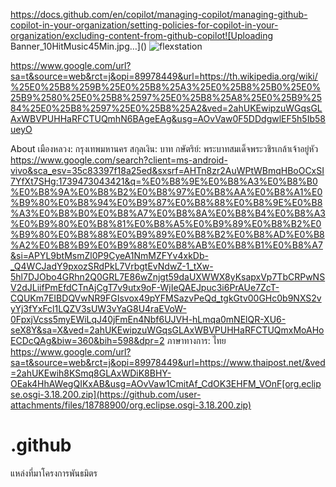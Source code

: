 https://docs.github.com/en/copilot/managing-copilot/managing-github-copilot-in-your-organization/setting-policies-for-copilot-in-your-organization/excluding-content-from-github-copilot![Uploading Banner_10HitMusic45Min.jpg…]()
![flexstation](https://github.com/user-attachments/assets/eb797d97-616f-491b-9102-2641f6fe2275)

https://www.google.com/url?sa=t&source=web&rct=j&opi=89978449&url=https://th.wikipedia.org/wiki/%25E0%25B8%259B%25E0%25B8%25A3%25E0%25B8%25B0%25E0%25B9%2580%25E0%25B8%2597%25E0%25B8%25A8%25E0%25B9%2584%25E0%25B8%2597%25E0%25B8%25A2&ved=2ahUKEwipzuWGqsGLAxWBVPUHHaRFCTUQmhN6BAgeEAg&usg=AOvVaw0F5DDdgwlEF5h5Ib58ueyO




About
เมืองหลวง: กรุงเทพมหานคร
สกุลเงิน: บาท
กษัตริย์: พระบาทสมเด็จพระวชิรเกล้าเจ้าอยู่หัว
https://www.google.com/search?client=ms-android-vivo&sca_esv=35c83397f18a25ed&sxsrf=AHTn8zr2AuWPtWBmqHBoOCxSI7YfXt7SHg:1739473043421&q=%E0%B8%9E%E0%B8%A3%E0%B8%B0%E0%B8%9A%E0%B8%B2%E0%B8%97%E0%B8%AA%E0%B8%A1%E0%B9%80%E0%B8%94%E0%B9%87%E0%B8%88%E0%B8%9E%E0%B8%A3%E0%B8%B0%E0%B8%A7%E0%B8%8A%E0%B8%B4%E0%B8%A3%E0%B9%80%E0%B8%81%E0%B8%A5%E0%B9%89%E0%B8%B2%E0%B9%80%E0%B8%88%E0%B9%89%E0%B8%B2%E0%B8%AD%E0%B8%A2%E0%B8%B9%E0%B9%88%E0%B8%AB%E0%B8%B1%E0%B8%A7&si=APYL9btMsmZl0P9CyeA1NmMZFYv4xkDb-_Q4WCJadY9pxozSRdPkL7VrbgtEvNdwZ-1_tXw-5hl7DJObo4GRhn2Q0GRL7E86wZnjgt59daUXWWX8yKsapxVp7TbCRPwNSV2dJLiifPmEfdCTnAjCgT7v9utx9oF-WjIeQAEJpuc3i6PrAUe7ZcT-CQUKm7EIBDQVwNR9FGIsvox49pYFMSazvPeQd_tgkGtv00GHc0b9NXS2vyYj3fYxFcl1LQZV3sUW3vYaG8U4raEVoW-0FpxjVcss5myEWiLqJ40jFmEn4Nbf6UJVH-hLmqa0mNElQR-XU6-seX8Y&sa=X&ved=2ahUKEwipzuWGqsGLAxWBVPUHHaRFCTUQmxMoAHoECDcQAg&biw=360&bih=598&dpr=2
ภาษาทางการ: ไทย
https://www.google.com/url?sa=t&source=web&rct=j&opi=89978449&url=https://www.thaipost.net/&ved=2ahUKEwih8KSmq8GLAxWDiK8BHY-OEak4HhAWegQIKxAB&usg=AOvVaw1CmitAf_CdOK3EHFM_VOnF[org.eclipse.osgi-3.18.200.zip](https://github.com/user-attachments/files/18788900/org.eclipse.osgi-3.18.200.zip)

# .github
แหล่งที่มาโครงการพันธมิตร
